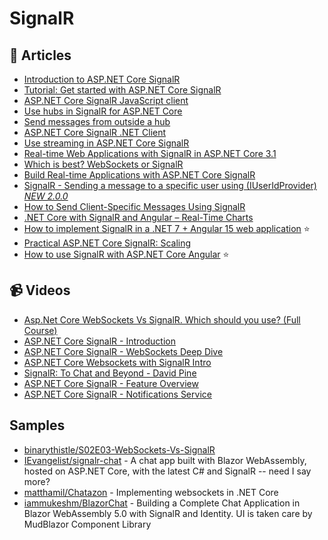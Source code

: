 # SignalR

## 📝 Articles
- [Introduction to ASP.NET Core SignalR](https://docs.microsoft.com/en-us/aspnet/core/signalr/introduction)
- [Tutorial: Get started with ASP.NET Core SignalR](https://docs.microsoft.com/en-us/aspnet/core/tutorials/signalr?view=aspnetcore-5.0&tabs=visual-studio)
- [ASP.NET Core SignalR JavaScript client](https://docs.microsoft.com/en-us/aspnet/core/signalr/javascript-client)
- [Use hubs in SignalR for ASP.NET Core](https://docs.microsoft.com/en-us/aspnet/core/signalr/hubs)
- [Send messages from outside a hub](https://docs.microsoft.com/en-us/aspnet/core/signalr/hubcontext)
- [ASP.NET Core SignalR .NET Client](https://docs.microsoft.com/en-us/aspnet/core/signalr/dotnet-client)
- [Use streaming in ASP.NET Core SignalR](https://docs.microsoft.com/en-us/aspnet/core/signalr/streaming)
- [Real-time Web Applications with SignalR in ASP.NET Core 3.1](https://procodeguide.com/programming/real-time-web-with-signalr-in-aspnet-core/)
- [Which is best? WebSockets or SignalR](https://dotnetplaybook.com/which-is-best-websockets-or-signalr/)
- [Build Real-time Applications with ASP.NET Core SignalR](https://www.codemag.com/article/1807061/Build-Real-time-Applications-with-ASP.NET-Core-SignalR)
- [SignalR - Sending a message to a specific user using (IUserIdProvider) *NEW 2.0.0*](https://stackoverflow.com/questions/19522103/signalr-sending-a-message-to-a-specific-user-using-iuseridprovider-new-2-0)
- [How to Send Client-Specific Messages Using SignalR](https://code-maze.com/how-to-send-client-specific-messages-using-signalr/)
- [.NET Core with SignalR and Angular – Real-Time Charts](https://code-maze.com/netcore-signalr-angular-realtime-charts/)
- [How to implement SignalR in a .NET 7 + Angular 15 web application](https://mfcallahan.blog/2020/11/05/how-to-implement-signalr-in-a-net-core-angular-web-application/) ⭐
- [Practical ASP.NET Core SignalR: Scaling](https://codeopinion.com/practical-asp-net-core-signalr-scaling/)
- [How to use SignalR with ASP.NET Core Angular](https://referbruv.com/blog/how-to-use-signalr-with-asp-net-core-angular/) ⭐

## 📹 Videos
- [Asp.Net Core WebSockets Vs SignalR. Which should you use? (Full Course)](https://www.youtube.com/watch?v=ycVgXe6v1VQ)
- [ASP.NET Core SignalR - Introduction](https://www.youtube.com/watch?v=OwiOvNwc7qc)
- [ASP.NET Core SignalR - WebSockets Deep Dive](https://www.youtube.com/watch?v=6W5gmRgmbuc)
- [ASP.NET Core Websockets with SignalR Intro](https://www.youtube.com/watch?v=Fr4rWZIDdzs)
- [SignalR: To Chat and Beyond - David Pine](https://www.youtube.com/watch?v=i3RXbOY6-0I)
- [ASP.NET Core SignalR - Feature Overview](https://www.youtube.com/watch?v=q5ZHAUUAlQE)
- [ASP.NET Core SignalR - Notifications Service](https://www.youtube.com/watch?v=ccwFiOWN8n0)

## Samples
- [binarythistle/S02E03-WebSockets-Vs-SignalR](https://github.com/binarythistle/S02E03-WebSockets-Vs-SignalR)
- [IEvangelist/signalr-chat](https://github.com/IEvangelist/signalr-chat) - A chat app built with Blazor WebAssembly, hosted on ASP.NET Core, with the latest C# and SignalR -- need I say more?
- [matthamil/Chatazon](https://github.com/matthamil/Chatazon) - Implementing websockets in .NET Core
- [iammukeshm/BlazorChat](https://github.com/iammukeshm/BlazorChat) - Building a Complete Chat Application in Blazor WebAssembly 5.0 with SignalR and Identity. UI is taken care by MudBlazor Component Library
